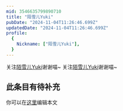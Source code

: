 ```yaml
---
mid: 3546635799890710
title: "陌雪儿Yuki"
pubDate: "2024-11-04T11:26:46.699Z"
updatedDate: "2024-11-04T11:26:46.699Z"
profile:
  {
    Nickname: ["陌雪儿Yuki"],
  }
---
```


关注[陌雪儿Yuki](https://space.bilibili.com/3546635799890710)谢谢喵~ 关注[陌雪儿Yuki](https://space.bilibili.com/3546635799890710)谢谢喵~

## 此条目有待补充
你可以在[这里](https://github.com/Yuhanawa/VTuber.ICU-Content/edit/master/v/陌雪儿Yuki/index.md)编辑本文
